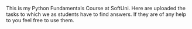 This is my Python Fundamentals Course at SoftUni.
Here are uploaded the tasks to which we as students have to find answers.
If they are of any help to you feel free to use them.